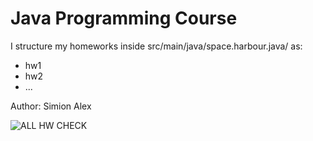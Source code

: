 # Java Programming Course

I structure my homeworks inside src/main/java/space.harbour.java/ as:
 - hw1
 - hw2
 - ...

Author: Simion Alex

![ALL HW CHECK](https://github.com/alexxozo/java_programming_class/workflows/HW01%20-%20Success/badge.svg?branch=main)


